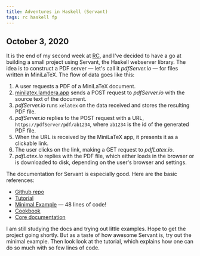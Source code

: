 ```yaml
---
title: Adventures in Haskell (Servant)
tags: rc haskell fp
---
```


## October 3, 2020

It is the end of my second week at [RC](https://recurse.com), 
and I've decided to have a go
at building a small project using Servant, the Haskell webserver library.
The idea is to construct a PDF server — let's call it *pdfServer.io* —
for files written in MiniLaTeX.  The flow of data goes like this:

  1.  A user requests a PDF of a MiniLaTeX document.
  2. [minilatex.lamdera.app](https://minilatex.lamdera.app) sends a
     POST request to *pdfServer.io* with the source text of the document.
  3. *pdfServer.io* runs `xelatex` on the data received and stores the
     resulting PDF file.
  4. *pdfServer.io* replies to the POST request with a URL,
     `https://pdfServer/pdf/ab1234`, where `ab1234` is the
     id of the generated PDF file.
  5. When the URL is received by the MiniLaTeX app, it presents it
     as a clickable link.
  6. The user clicks on the link, making a GET request to *pdfLatex.io*.
  7. *pdfLatex.io* replies with the PDF file, which either loads in
     the browser or is downloaded to disk, depending on the user's browser
     and settings.

The documentation for Servant is especially good.  Here are the basic references:

   - [Github repo](https://github.com/haskell-servant/servant)
   - [Tutorial](http://docs.servant.dev/en/stable/tutorial/index.html)
   - [Minimal Example](https://github.com/haskell-servant/example-servant-minimal) — 48 lines of code!
   - [Cookbook](https://docs.servant.dev/en/stable/cookbook/index.html)
   - [Core documentation](https://docs.servant.dev/en/stable/)

I am still studying the docs and trying out little examples.  Hope to get the project
going shortly.  But as a taste of how awesome Servant is, try out the minimal example.
Then look look at the tutorial, which explains how one can do so much with so few lines
of code.
